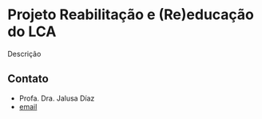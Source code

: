 # Projeto Reabilitação e (Re)educação do LCA

Descrição

## Contato
- Profa. Dra. Jalusa Díaz
- [email](mailto:jastorch@ufcat.edu.br)
